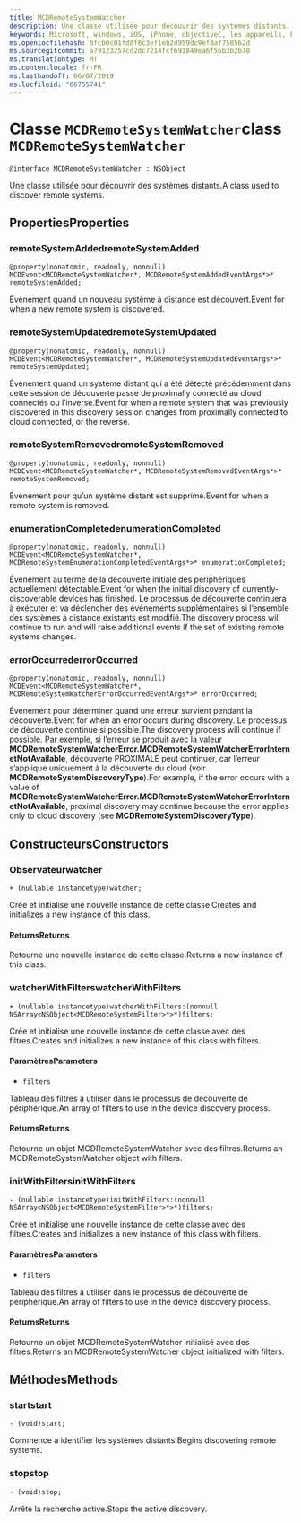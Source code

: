 ```yaml
---
title: MCDRemoteSystemWatcher
description: Une classe utilisée pour découvrir des systèmes distants.
keywords: Microsoft, windows, iOS, iPhone, objectiveC, les appareils, Project Rome connectés
ms.openlocfilehash: 8fcb0c01fd8f8c3ef1eb2d959dc9ef8af758562d
ms.sourcegitcommit: a79123257cd2dc7214fcf691849ea6f56b3b2b70
ms.translationtype: MT
ms.contentlocale: fr-FR
ms.lasthandoff: 06/07/2019
ms.locfileid: "66755741"
---
```

# <a name="class-mcdremotesystemwatcher"></a><span data-ttu-id="a87cc-104">Classe `MCDRemoteSystemWatcher`</span><span class="sxs-lookup"><span data-stu-id="a87cc-104">class `MCDRemoteSystemWatcher`</span></span>

```
@interface MCDRemoteSystemWatcher : NSObject
```

<span data-ttu-id="a87cc-105">Une classe utilisée pour découvrir des systèmes distants.</span><span class="sxs-lookup"><span data-stu-id="a87cc-105">A class used to discover remote systems.</span></span> 

## <a name="properties"></a><span data-ttu-id="a87cc-106">Properties</span><span class="sxs-lookup"><span data-stu-id="a87cc-106">Properties</span></span>

### <a name="remotesystemadded"></a><span data-ttu-id="a87cc-107">remoteSystemAdded</span><span class="sxs-lookup"><span data-stu-id="a87cc-107">remoteSystemAdded</span></span>
```
@property(nonatomic, readonly, nonnull) MCDEvent<MCDRemoteSystemWatcher*, MCDRemoteSystemAddedEventArgs*>* remoteSystemAdded;
```

<span data-ttu-id="a87cc-108">Événement quand un nouveau système à distance est découvert.</span><span class="sxs-lookup"><span data-stu-id="a87cc-108">Event for when a new remote system is discovered.</span></span>

### <a name="remotesystemupdated"></a><span data-ttu-id="a87cc-109">remoteSystemUpdated</span><span class="sxs-lookup"><span data-stu-id="a87cc-109">remoteSystemUpdated</span></span>
```
@property(nonatomic, readonly, nonnull) MCDEvent<MCDRemoteSystemWatcher*, MCDRemoteSystemUpdatedEventArgs*>* remoteSystemUpdated;
```

<span data-ttu-id="a87cc-110">Événement quand un système distant qui a été détecté précédemment dans cette session de découverte passe de proximally connecté au cloud connectés ou l’inverse.</span><span class="sxs-lookup"><span data-stu-id="a87cc-110">Event for when a remote system that was previously discovered in this discovery session changes from proximally connected to cloud connected, or the reverse.</span></span> 

### <a name="remotesystemremoved"></a><span data-ttu-id="a87cc-111">remoteSystemRemoved</span><span class="sxs-lookup"><span data-stu-id="a87cc-111">remoteSystemRemoved</span></span>
```
@property(nonatomic, readonly, nonnull) MCDEvent<MCDRemoteSystemWatcher*, MCDRemoteSystemRemovedEventArgs*>* remoteSystemRemoved;
```

<span data-ttu-id="a87cc-112">Événement pour qu’un système distant est supprimé.</span><span class="sxs-lookup"><span data-stu-id="a87cc-112">Event for when a remote system is removed.</span></span> 

### <a name="enumerationcompleted"></a><span data-ttu-id="a87cc-113">enumerationCompleted</span><span class="sxs-lookup"><span data-stu-id="a87cc-113">enumerationCompleted</span></span>
```
@property(nonatomic, readonly, nonnull) MCDEvent<MCDRemoteSystemWatcher*,  MCDRemoteSystemEnumerationCompletedEventArgs*>* enumerationCompleted;
```

<span data-ttu-id="a87cc-114">Événement au terme de la découverte initiale des périphériques actuellement détectable.</span><span class="sxs-lookup"><span data-stu-id="a87cc-114">Event for when the initial discovery of currently-discoverable devices has finished.</span></span>  <span data-ttu-id="a87cc-115">Le processus de découverte continuera à exécuter et va déclencher des événements supplémentaires si l’ensemble des systèmes à distance existants est modifié.</span><span class="sxs-lookup"><span data-stu-id="a87cc-115">The discovery process will continue to run and will raise additional events if the set of existing remote systems changes.</span></span>

### <a name="erroroccurred"></a><span data-ttu-id="a87cc-116">errorOccurred</span><span class="sxs-lookup"><span data-stu-id="a87cc-116">errorOccurred</span></span>
```
@property(nonatomic, readonly, nonnull) MCDEvent<MCDRemoteSystemWatcher*,  MCDRemoteSystemWatcherErrorOccurredEventArgs*>* errorOccurred;
```

<span data-ttu-id="a87cc-117">Événement pour déterminer quand une erreur survient pendant la découverte.</span><span class="sxs-lookup"><span data-stu-id="a87cc-117">Event for when an error occurs during discovery.</span></span> <span data-ttu-id="a87cc-118">Le processus de découverte continue si possible.</span><span class="sxs-lookup"><span data-stu-id="a87cc-118">The discovery process will continue if possible.</span></span> <span data-ttu-id="a87cc-119">Par exemple, si l’erreur se produit avec la valeur **MCDRemoteSystemWatcherError.MCDRemoteSystemWatcherErrorInternetNotAvailable**, découverte PROXIMALE peut continuer, car l’erreur s’applique uniquement à la découverte du cloud (voir  **MCDRemoteSystemDiscoveryType**).</span><span class="sxs-lookup"><span data-stu-id="a87cc-119">For example, if the error occurs with a value of **MCDRemoteSystemWatcherError.MCDRemoteSystemWatcherErrorInternetNotAvailable**, proximal discovery may continue because the error applies only to cloud discovery (see **MCDRemoteSystemDiscoveryType**).</span></span>

## <a name="constructors"></a><span data-ttu-id="a87cc-120">Constructeurs</span><span class="sxs-lookup"><span data-stu-id="a87cc-120">Constructors</span></span>

### <a name="watcher"></a><span data-ttu-id="a87cc-121">Observateur</span><span class="sxs-lookup"><span data-stu-id="a87cc-121">watcher</span></span>
```
+ (nullable instancetype)watcher;
```

<span data-ttu-id="a87cc-122">Crée et initialise une nouvelle instance de cette classe.</span><span class="sxs-lookup"><span data-stu-id="a87cc-122">Creates and initializes a new instance of this class.</span></span>

#### <a name="returns"></a><span data-ttu-id="a87cc-123">Returns</span><span class="sxs-lookup"><span data-stu-id="a87cc-123">Returns</span></span> 
<span data-ttu-id="a87cc-124">Retourne une nouvelle instance de cette classe.</span><span class="sxs-lookup"><span data-stu-id="a87cc-124">Returns a new instance of this class.</span></span>

### <a name="watcherwithfilters"></a><span data-ttu-id="a87cc-125">watcherWithFilters</span><span class="sxs-lookup"><span data-stu-id="a87cc-125">watcherWithFilters</span></span>
```
+ (nullable instancetype)watcherWithFilters:(nonnull NSArray<NSObject<MCDRemoteSystemFilter>*>*)filters;
```

<span data-ttu-id="a87cc-126">Crée et initialise une nouvelle instance de cette classe avec des filtres.</span><span class="sxs-lookup"><span data-stu-id="a87cc-126">Creates and initializes a new instance of this class with filters.</span></span>

#### <a name="parameters"></a><span data-ttu-id="a87cc-127">Paramètres</span><span class="sxs-lookup"><span data-stu-id="a87cc-127">Parameters</span></span> 
* `filters` 

<span data-ttu-id="a87cc-128">Tableau des filtres à utiliser dans le processus de découverte de périphérique.</span><span class="sxs-lookup"><span data-stu-id="a87cc-128">An array of filters to use in the device discovery process.</span></span>

#### <a name="returns"></a><span data-ttu-id="a87cc-129">Returns</span><span class="sxs-lookup"><span data-stu-id="a87cc-129">Returns</span></span> 
<span data-ttu-id="a87cc-130">Retourne un objet MCDRemoteSystemWatcher avec des filtres.</span><span class="sxs-lookup"><span data-stu-id="a87cc-130">Returns an MCDRemoteSystemWatcher object with filters.</span></span>

### <a name="initwithfilters"></a><span data-ttu-id="a87cc-131">initWithFilters</span><span class="sxs-lookup"><span data-stu-id="a87cc-131">initWithFilters</span></span>
```
- (nullable instancetype)initWithFilters:(nonnull NSArray<NSObject<MCDRemoteSystemFilter>*>*)filters;
```

<span data-ttu-id="a87cc-132">Crée et initialise une nouvelle instance de cette classe avec des filtres.</span><span class="sxs-lookup"><span data-stu-id="a87cc-132">Creates and initializes a new instance of this class with filters.</span></span>

#### <a name="parameters"></a><span data-ttu-id="a87cc-133">Paramètres</span><span class="sxs-lookup"><span data-stu-id="a87cc-133">Parameters</span></span> 
* `filters` 

<span data-ttu-id="a87cc-134">Tableau des filtres à utiliser dans le processus de découverte de périphérique.</span><span class="sxs-lookup"><span data-stu-id="a87cc-134">An array of filters to use in the device discovery process.</span></span>

#### <a name="returns"></a><span data-ttu-id="a87cc-135">Returns</span><span class="sxs-lookup"><span data-stu-id="a87cc-135">Returns</span></span> 
<span data-ttu-id="a87cc-136">Retourne un objet MCDRemoteSystemWatcher initialisé avec des filtres.</span><span class="sxs-lookup"><span data-stu-id="a87cc-136">Returns an MCDRemoteSystemWatcher object initialized with filters.</span></span>

## <a name="methods"></a><span data-ttu-id="a87cc-137">Méthodes</span><span class="sxs-lookup"><span data-stu-id="a87cc-137">Methods</span></span>

### <a name="start"></a><span data-ttu-id="a87cc-138">start</span><span class="sxs-lookup"><span data-stu-id="a87cc-138">start</span></span>
`- (void)start;`

<span data-ttu-id="a87cc-139">Commence à identifier les systèmes distants.</span><span class="sxs-lookup"><span data-stu-id="a87cc-139">Begins discovering remote systems.</span></span>

### <a name="stop"></a><span data-ttu-id="a87cc-140">stop</span><span class="sxs-lookup"><span data-stu-id="a87cc-140">stop</span></span>
`- (void)stop;` 

<span data-ttu-id="a87cc-141">Arrête la recherche active.</span><span class="sxs-lookup"><span data-stu-id="a87cc-141">Stops the active discovery.</span></span>
